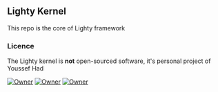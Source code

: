 ## Lighty Kernel


<!-- [![Latest Stable Version](https://poser.pugx.org/lighty/kernel/v/stable)](https://packagist.org/packages/lighty/kernel) [![Total Downloads](https://poser.pugx.org/lighty/kernel/downloads)](https://packagist.org/packages/lighty/kernel) [![Latest Unstable Version](https://poser.pugx.org/lighty/kernel/v/unstable)](https://packagist.org/packages/lighty/kernel) [![License](https://poser.pugx.org/lighty/kernel/license)](https://packagist.org/packages/lighty/kernel) -->

This repo is the core of Lighty framework

### Licence

The Lighty kernel is **not** open-sourced software, it's personal project of Youssef Had

[![Owner](https://img.shields.io/badge/created%20by-Youssef%20Had-blue.svg)](https://gitlab.com/u/youssefhad)
[![Owner](https://img.shields.io/badge/copyright-2014--2016-red.svg)](https://gitlab.com/lighty/framework)
[![Owner](https://img.shields.io/badge/launched-10%2F10%2F2014-ff2f6c.svg)](https://gitlab.com/lighty/framework)